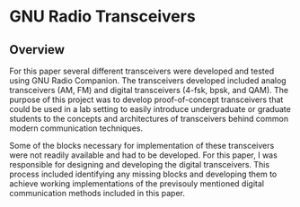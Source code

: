 # GNU Radio Transceivers

## Overview

For this paper several different transceivers were developed and tested using GNU Radio Companion.
The transceivers developed included analog transceivers (AM, FM) and digital transceivers (4-fsk, bpsk, and QAM).
The purpose of this project was to develop proof-of-concept transceivers that could be used in a lab setting
to easily introduce undergraduate or graduate students to the concepts and architectures of transceivers behind
common modern communication techniques.

Some of the blocks necessary for implementation of these transceivers were not readily available and had to be
developed. For this paper, I was responsible for designing and developing the digital transceivers. This process included
identifying any missing blocks and developing them to achieve working implementations of the previsouly mentioned digital
communication methods included in this paper.
